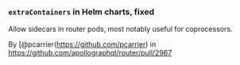 ### `extraContainers` in Helm charts, fixed

Allow sidecars in router pods, most notably useful for coprocessors.

By [@pcarrier(https://github.com/pcarrier) in https://github.com/apollographql/router/pull/2967
